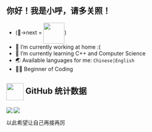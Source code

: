 ## 你好！我是小呼，请多关照！

- (🐺->next = <img align="center" src="https://user-images.githubusercontent.com/45611255/132378455-f383a535-1ba8-415c-9719-bef20d41b1cb.png" height="55" width="55"/>)
- 🔭 I’m currently working at home :(
- 🌱 I’m currently learning C++ and Computer Science
- 🌏 Available languages for me: `Chinese|English`
- 🐱‍💻 Beginner of Coding

<img align="center" src="https://user-images.githubusercontent.com/45611255/132378015-adc79d60-4106-4b7e-97ef-cdfa741d2fbd.png" height="45" width="45"/>   GitHub 统计数据
---
<img align="left" src="https://github-readme-stats.vercel.app/api?username=DaDel7924&locale=cn&show_icons=true&theme=prussian" />     <img align="center" src="https://github-readme-stats.vercel.app/api/top-langs/?username=DaDel7924&show_icons=true" />


以此希望让自己再接再厉
